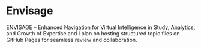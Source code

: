 # Envisage
ENVISAGE – Enhanced Navigation for Virtual Intelligence in Study, Analytics, and Growth of Expertise  and I plan on hosting structured topic files on GitHub Pages for seamless review and collaboration.
